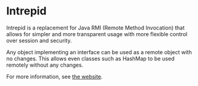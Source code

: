 # Intrepid #

Intrepid is a replacement for Java RMI (Remote Method Invocation) that allows for simpler and more transparent usage with more flexible control over session and security.

Any object implementing an interface can be used as a remote object with no changes. This allows even classes such as HashMap to be used remotely without any changes.

For more information, see [the website](http://intrepid.starlight-systems.com).
